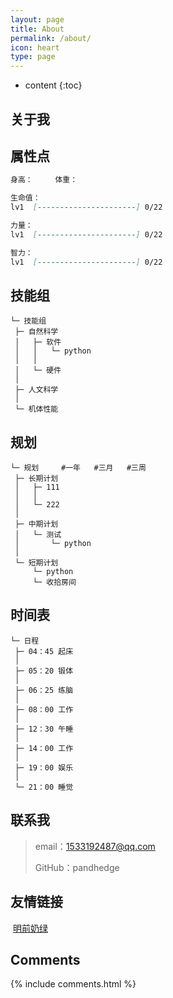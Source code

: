 ```yaml
---
layout: page
title: About
permalink: /about/
icon: heart
type: page
---
```


* content
{:toc}

## 关于我

<!-- <iframe src="https://githubbadge.appspot.com/gaohaoyang?s=1" style="border: 0;height: 142px;width: 200px;overflow: hidden;" frameBorder="0"></iframe> -->



## 属性点

```markdown
身高：		体重：

生命值：
lv1  [----------------------] 0/22

力量：
lv1  [----------------------] 0/22

智力：
lv1  [----------------------] 0/22

```

## 技能组
```
└─ 技能组
 ├─ 自然科学
 │   ├─ 软件
 │   │   └─ python
 │   │
 │   └─ 硬件
 │
 ├─ 人文科学
 │
 └─ 机体性能
```


## 规划
```
└─ 规划     #一年   #三月   #三周
 ├─ 长期计划
 │   ├─ 111
 │   │
 │   └─ 222
 │
 ├─ 中期计划
 │   └─ 测试
 │       └─ python
 │
 └─ 短期计划
     └─ python
     └─ 收拾房间
```

## 时间表
```
└─ 日程
 ├─ 04：45 起床
 │
 ├─ 05：20 锻体
 │
 ├─ 06：25 练脑
 │
 ├─ 08：00 工作
 │
 ├─ 12：30 午睡
 │
 ├─ 14：00 工作
 │
 ├─ 19：00 娱乐
 │
 └─ 21：00 睡觉
```

## 联系我

>
> email：1533192487@qq.com
>
> GitHub：pandhedge




## 友情链接

​    [明前奶绿](https://laplace.live/about)


## Comments

{% include comments.html %}
